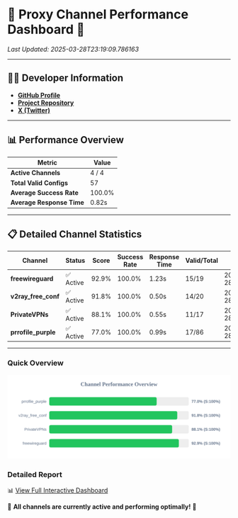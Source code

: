 # 🌟 Proxy Channel Performance Dashboard 🌟

_Last Updated: 2025-03-28T23:19:09.786163_

---

## 👩‍💻 Developer Information

- **[GitHub Profile](https://github.com/4n0nymou3)**  
- **[Project Repository](https://github.com/4n0nymou3/multi-proxy-config-fetcher)**  
- **[X (Twitter)](https://x.com/4n0nymou3)**  

---

## 📊 Performance Overview

| Metric                | Value       |
|-----------------------|-------------|
| **Active Channels**   | 4 / 4       |
| **Total Valid Configs** | 57          |
| **Average Success Rate** | 100.0%      |
| **Average Response Time** | 0.82s       |

---

## 📋 Detailed Channel Statistics

| Channel          | Status     | Score  | Success Rate | Response Time | Valid/Total | Last Success               |
|------------------|------------|--------|--------------|---------------|-------------|----------------------------|
| **freewireguard**  | ✅ Active  | 92.9%  | 100.0% | 1.23s         | 15/19       | 2025-03-28T23:19:09.784280 |
| **v2ray_free_conf**  | ✅ Active  | 91.8%  | 100.0% | 0.50s         | 14/20       | 2025-03-28T23:19:07.947199 |
| **PrivateVPNs**  | ✅ Active  | 88.1%  | 100.0% | 0.55s         | 11/17       | 2025-03-28T23:19:08.526833 |
| **prrofile_purple**  | ✅ Active  | 77.0%  | 100.0% | 0.99s         | 17/86       | 2025-03-28T23:19:07.413880 |

---

### Quick Overview
<div align="center">
  <a href="https://raw.githubusercontent.com/nullluser/NullRepo/refs/heads/main/assets/channel_stats_chart.svg">
    <img src="https://raw.githubusercontent.com/nullluser/NullRepo/refs/heads/main/assets/channel_stats_chart.svg" alt="Source Performance Statistics" width="800">
  </a>
</div>

### Detailed Report
📊 [View Full Interactive Dashboard](https://htmlpreview.github.io/?https://github.com/nullluser/NullRepo/blob/main/assets/performance_report.html)

🎉 **All channels are currently active and performing optimally!** 🎉
